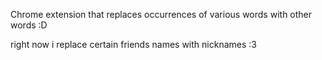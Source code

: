 Chrome extension that replaces occurrences of various words with other words :D

 right now i replace certain friends names with nicknames :3 
